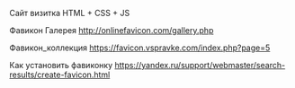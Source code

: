 
Сайт визитка HTML + CSS + JS

Фавикон Галерея http://onlinefavicon.com/gallery.php

Фавикон_коллекция https://favicon.vspravke.com/index.php?page=5

Как установить фавиконку https://yandex.ru/support/webmaster/search-results/create-favicon.html
